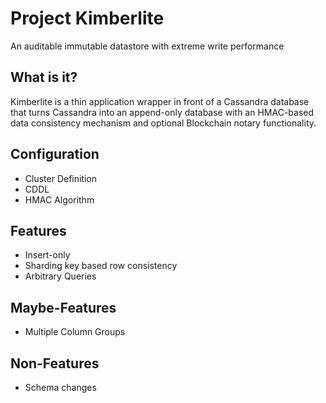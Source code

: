# Project Kimberlite

An auditable immutable datastore with extreme write performance

## What is it?

Kimberlite is a thin application wrapper in front of a Cassandra database 
that turns Cassandra into an append-only database with an HMAC-based data 
consistency mechanism and optional Blockchain notary functionality.

## Configuration

- Cluster Definition
- CDDL
- HMAC Algorithm

## Features

- Insert-only
- Sharding key based row consistency
- Arbitrary Queries

## Maybe-Features

- Multiple Column Groups

## Non-Features

- Schema changes
